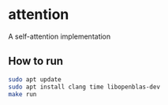 # attention
A self-attention implementation

## How to run

```sh
sudo apt update
sudo apt install clang time libopenblas-dev
make run
```
